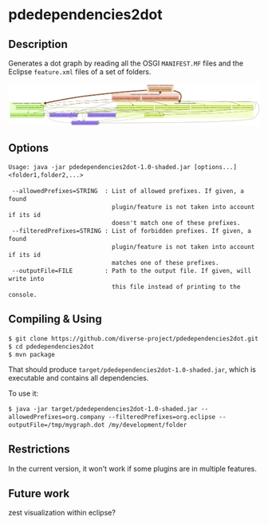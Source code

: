 # pdedependencies2dot

## Description

Generates a dot graph by reading all the OSGI `MANIFEST.MF` files and the Eclipse `feature.xml` files of a set of folders.

![Example](https://raw.githubusercontent.com/diverse-project/pdedependencies2dot/master/example.png)

## Options 

~~~~
Usage: java -jar pdedependencies2dot-1.0-shaded.jar [options...] <folder1,folder2,...>

 --allowedPrefixes=STRING  : List of allowed prefixes. If given, a found
                             plugin/feature is not taken into account if its id
                             doesn't match one of these prefixes.
 --filteredPrefixes=STRING : List of forbidden prefixes. If given, a found
                             plugin/feature is not taken into account if its id
                             matches one of these prefixes.
 --outputFile=FILE         : Path to the output file. If given, will write into
                             this file instead of printing to the console.
~~~~


## Compiling & Using

~~~
$ git clone https://github.com/diverse-project/pdedependencies2dot.git
$ cd pdedependencies2dot
$ mvn package
~~~

That should produce `target/pdedependencies2dot-1.0-shaded.jar`, which is executable and contains all dependencies.

To use it:

~~~
$ java -jar target/pdedependencies2dot-1.0-shaded.jar --allowedPrefixes=org.company --filteredPrefixes=org.eclipse --outputFile=/tmp/mygraph.dot /my/development/folder
~~~

## Restrictions

In the current version, it won't work if some plugins are in multiple features.

## Future work

zest visualization within eclipse?
